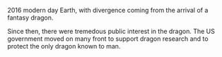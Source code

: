 2016 modern day Earth, with divergence coming from the arrival of a fantasy dragon.

Since then, there were tremedous public interest in the dragon. The US government moved on many front to support dragon research and to protect the only dragon known to man.
